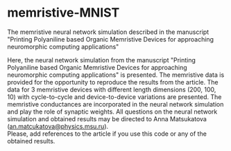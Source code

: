 # memristive-MNIST
The memristive neural network simulation described in the manuscript "Printing Polyaniline based Organic Memristive Devices for approaching neuromorphic computing applications"

Here, the neural network simulation from the manuscript "Printing Polyaniline based Organic Memristive Devices for approaching neuromorphic computing applications" is presented. The memristive data is provided for the opportunity to reproduce the results from the article. The data for 3 memristive devices with different length dimensions (200, 100, 10) with cycle-to-cycle and device-to-device variations are presented. The memristive conductances are incorporated in the neural network simulation and play the role of synaptic weights.
All questions on the neural network simulation and obtained results may be directed to Anna Matsukatova (an.matcukatova@physics.msu.ru).    
Please, add references to the article if you use this code or any of the obtained results.

